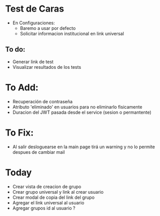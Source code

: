# Test de Caras
- En Configuraciones: 
    * Baremo a usar por defecto
    * Solicitar informacion institucional en link universal

## To do:
 - Generar link de test
 - Visualizar resultados de los tests

# To Add:
- Recuperación de contraseña
- Atributo 'eliminado' en usuarios para no eliminarlo fisicamente
- Duracion del JWT pasada desde el service (sesion o permantente)

# To Fix:
- Al salir desloguearse en la main page tirá un warning y no lo permite despues de cambiar mail

# Today
- Crear vista de creacion de grupo
- Crear grupo universal y link al crear usuario
- Crear modal de copia del link del grupo
- Agregar el link universal al usuario
- Agregar grupos id al usuario ?

